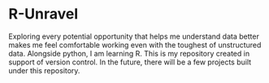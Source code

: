 # R-Unravel
Exploring every potential opportunity that helps me understand data better makes me feel comfortable working even with the toughest of unstructured data. Alongside python, I am learning R. This is my repository created in support of version control. In the future, there will be a few projects built under this repository.
